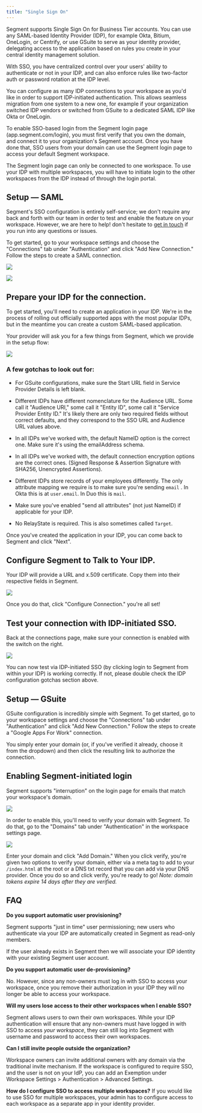 ```yaml
---
title: "Single Sign On"
---
```


Segment supports Single Sign On for Business Tier accounts. You can use any SAML-based Identity Provider (IDP), for example Okta, Bitium, OneLogin, or Centrify, or use GSuite to serve as your identity provider, delegating access to the application based on rules you create in your central identity management solution.

With SSO, you have centralized control over your users' ability to authenticate or not in your IDP, and can also enforce rules like two-factor auth or password rotation at the IDP level.

You can configure as many IDP connections to your workspace as you'd like in order to support IDP-initiated authentication. This allows seamless migration from one system to a new one, for example if your organization switched IDP vendors or switched from GSuite to a dedicated SAML IDP like Okta or OneLogin.

To enable SSO-based login from the Segment login page (app.segment.com/login), you must first verify that you own the domain, and connect it to your organization's Segment account. Once you have done that, SSO users from your domain can use the Segment login page to access your default Segment workspace.

 The Segment login page can only be connected to one workspace. To use your IDP with multiple workspaces, you will have to initiate login to the other workspaces from the IDP instead of through the login portal.

## Setup — SAML

Segment's SSO configuration is entirely self-service; we don't require any back and forth with our team in order to test and enable the feature on your workspace. However, we are here to help! don't hesitate to [get in touch](https://segment.com/help/contact/) if you run into any questions or issues.

To get started, go to your workspace settings and choose the "Connections" tab under "Authentication" and click "Add New Connection." Follow the steps to create a SAML connection.

![](images/asset_JR9CRr6f.png)

![](images/asset_XCyMZpwo.png)

## Prepare your IDP for the connection.

To get started, you'll need to create an application in your IDP. We're in the process of rolling out officially supported apps with the most popular IDPs, but in the meantime you can create a custom SAML-based application.

Your provider will ask you for a few things from Segment, which we provide in the setup flow:

![](images/asset_RRAJ92MY.png)

### A few gotchas to look out for:

*   For GSuite configurations, make sure the Start URL field in Service Provider Details is left blank.

*   Different IDPs have different nomenclature for the Audience URL. Some call it "Audience URI," some call it "Entity ID", some call it "Service Provider Entity ID." It's likely there are only two required fields without correct defaults, and they correspond to the SSO URL and Audience URL values above.

*   In all IDPs we've worked with, the default NameID option is the correct one. Make sure it's using the emailAddress schema.

*   In all IDPs we've worked with, the default connection encryption options are the correct ones. (Signed Response & Assertion Signature with SHA256, Unencrypted Assertions).

*   Different IDPs store records of your employees differently. The only attribute mapping we require is to make sure you're sending `email` . In Okta this is at `user.email`. In Duo this is `mail`.

*   Make sure you've enabled "send all attributes" (not just NameID) if applicable for your IDP.

*   No RelayState is required. This is also sometimes called `Target`.


Once you've created the application in your IDP, you can come back to Segment and click "Next".

## Configure Segment to Talk to Your IDP.

Your IDP will provide a URL and x.509 certificate. Copy them into their respective fields in Segment.

![](images/asset_s19XDgWX.png)

Once you do that, click "Configure Connection." you're all set!

## Test your connection with IDP-initiated SSO.

Back at the connections page, make sure your connection is enabled with the switch on the right.

![](images/asset_SNxN4JhO.png)

You can now test via IDP-initiated SSO (by clicking login to Segment from within your IDP) is working correctly. If not, please double check the IDP configuration gotchas section above.

## Setup — GSuite

GSuite configuration is incredibly simple with Segment. To get started, go to your workspace settings and choose the "Connections" tab under "Authentication" and click "Add New Connection." Follow the steps to create a "Google Apps For Work" connection.

You simply enter your domain (or, if you've verified it already, choose it from the dropdown) and then click the resulting link to authorize the connection.

## Enabling Segment-initiated login

Segment supports "interruption" on the login page for emails that match your workspace's domain.

![](images/asset_IC593KEZ.gif)

In order to enable this, you'll need to verify your domain with Segment. To do that, go to the "Domains" tab under "Authentication" in the workspace settings page.

![](images/asset_MSaDZk2f.png)

Enter your domain and click "Add Domain." When you click verify, you're given two options to verify your domain, either via a meta tag to add to your `/index.html` at the root or a DNS txt record that you can add via your DNS provider. Once you do so and click verify, you're ready to go!
_Note: domain tokens expire 14 days after they are verified._

## FAQ

**Do you support automatic user provisioning?**

Segment supports "just in time" user permissioning; new users who authenticate via your IDP are automatically created in Segment as read-only members.

If the user already exists in Segment then we will associate your IDP identity with your existing Segment user account.

**Do you support automatic user de-provisioning?**

No. However, since any non-owners must log in with SSO to access your workspace, once you remove their authorization in your IDP they will no longer be able to access your workspace.

**Will my users lose access to their other workspaces when I enable SSO?**

Segment allows users to own their own workspaces. While your IDP authentication will ensure that any non-owners must have logged in with SSO to access _your workspace_, they can still log into Segment with username and password to access their own workspaces.

**Can I still invite people outside the organization?**

Workspace owners can invite additional owners with any domain via the traditional invite mechanism.
If the workspace is configured to require SSO, and the user is not on your IdP, you can add an Exemption under Workspace Settings > Authentication > Advanced Settings.

**How do I configure SSO to access multiple workspaces?**
If you would like to use SSO for multiple workspaces, your admin has to configure access to each workspace as a separate app in your identity provider.
